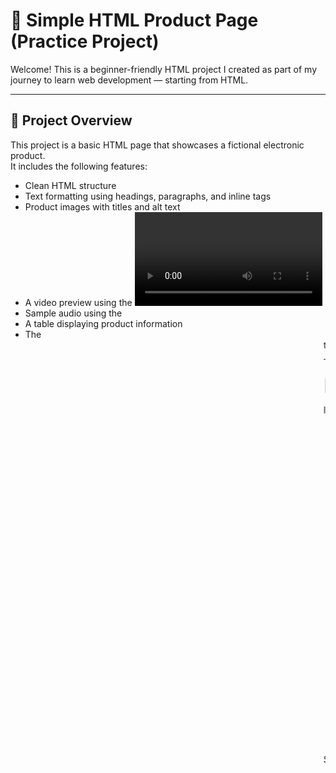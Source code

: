 # 🧪 Simple HTML Product Page (Practice Project)

Welcome! This is a beginner-friendly HTML project I created as part of my journey to learn web development — starting from HTML.

---

## 📌 Project Overview

This project is a basic HTML page that showcases a fictional electronic product.  
It includes the following features:
- Clean HTML structure
- Text formatting using headings, paragraphs, and inline tags
- Product images with titles and alt text
- A video preview using the <video> tag
- Sample audio using the <audio> tag
- A table displaying product information
- The <marquee> tag for animated text (used intentionally for practice)

---

## 🧠 Purpose

I'm currently learning HTML and created this project to apply what I’ve learned so far.  
Some tags used (like <marquee>) are outdated and not recommended for real-world websites, but they’re helpful at this learning stage.

---

## 💬 Feedback

This is an open learning project, and I would love to hear any tips or suggestions to help me improve.

---

## 🛠 Tools Used

- HTML5 (only)
- No CSS or JavaScript — yet!

---

## 🌱 What's Next

In future versions of this project, I plan to:
- Add CSS for better design
- Replace outdated tags
- Improve layout and accessibility

---

## 🙋 About Me

I'm *Zeyad*, a beginner front-end learner from Egypt 🇪🇬  
Follow me on my journey as I build and grow my web development skills.
